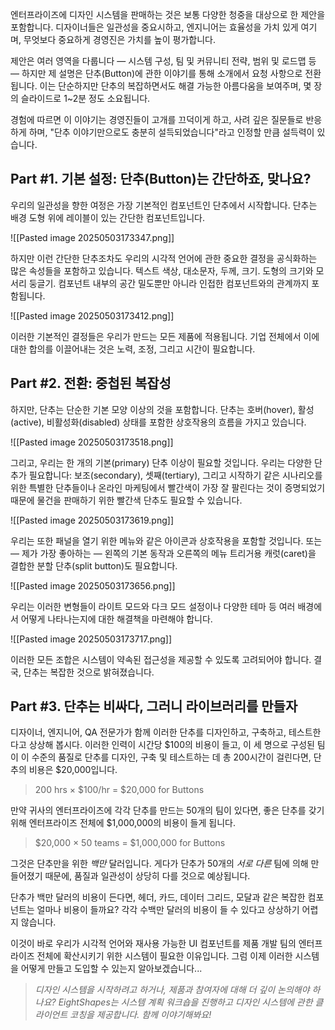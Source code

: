 엔터프라이즈에 디자인 시스템을 판매하는 것은 보통 다양한 청중을 대상으로 한 제안을 포함합니다. 디자이너들은 일관성을 중요시하고, 엔지니어는 효율성을 가치 있게 여기며, 무엇보다 중요하게 경영진은 가치를 높이 평가합니다.

제안은 여러 영역을 다룹니다 — 시스템 구성, 팀 및 커뮤니티 전략, 범위 및 로드맵 등 — 하지만 제 설명은 단추(Button)에 관한 이야기를 통해 소개에서 요청 사항으로 전환됩니다. 이는 단순하지만 단추의 복잡하면서도 해결 가능한 아름다움을 보여주며, 몇 장의 슬라이드로 1~2분 정도 소요됩니다.

경험에 따르면 이 이야기는 경영진들이 고개를 끄덕이게 하고, 사려 깊은 질문들로 반응하게 하며, "단추 이야기만으로도 충분히 설득되었습니다"라고 인정할 만큼 설득력이 있습니다.

## Part #1. 기본 설정: 단추(Button)는 간단하죠, 맞나요?
우리의 일관성을 향한 여정은 가장 기본적인 컴포넌트인 단추에서 시작합니다. 단추는 배경 도형 위에 레이블이 있는 간단한 컴포넌트입니다.

![[Pasted image 20250503173347.png]]

하지만 이런 간단한 단추조차도 우리의 시각적 언어에 관한 중요한 결정을 공식화하는 많은 속성들을 포함하고 있습니다. 텍스트 색상, 대소문자, 두께, 크기. 도형의 크기와 모서리 둥글기. 컴포넌트 내부의 공간 밀도뿐만 아니라 인접한 컴포넌트와의 관계까지 포함됩니다.

![[Pasted image 20250503173412.png]]

이러한 기본적인 결정들은 우리가 만드는 모든 제품에 적용됩니다. 기업 전체에서 이에 대한 합의를 이끌어내는 것은 노력, 조정, 그리고 시간이 필요합니다.

## Part #2. 전환: 중첩된 복잡성
하지만, 단추는 단순한 기본 모양 이상의 것을 포함합니다. 단추는 호버(hover), 활성(active), 비활성화(disabled) 상태를 포함한 상호작용의 흐름을 가지고 있습니다.

![[Pasted image 20250503173518.png]]

그리고, 우리는 한 개의 기본(primary) 단추 이상이 필요할 것입니다. 우리는 다양한 단추가 필요합니다: 보조(secondary), 셋째(tertiary), 그리고 시작하기 같은 시나리오를 위한 특별한 단추들이나 온라인 마케팅에서 빨간색이 가장 잘 팔린다는 것이 증명되었기 때문에 물건을 판매하기 위한 빨간색 단추도 필요할 수 있습니다.

![[Pasted image 20250503173619.png]]

우리는 또한 패널을 열기 위한 메뉴와 같은 아이콘과 상호작용을 포함할 것입니다. 또는 — 제가 가장 좋아하는 — 왼쪽의 기본 동작과 오른쪽의 메뉴 트리거용 캐럿(caret)을 결합한 분할 단추(split button)도 필요합니다.

![[Pasted image 20250503173656.png]]

우리는 이러한 변형들이 라이트 모드와 다크 모드 설정이나 다양한 테마 등 여러 배경에서 어떻게 나타나는지에 대한 해결책을 마련해야 합니다.

![[Pasted image 20250503173717.png]]

이러한 모든 조합은 시스템이 약속된 접근성을 제공할 수 있도록 고려되어야 합니다. 결국, 단추는 복잡한 것으로 밝혀졌습니다.

## Part #3. 단추는 비싸다, 그러니 라이브러리를 만들자
디자이너, 엔지니어, QA 전문가가 함께 이러한 단추를 디자인하고, 구축하고, 테스트한다고 상상해 봅시다. 이러한 인력이 시간당 $100의 비용이 들고, 이 세 명으로 구성된 팀이 이 수준의 품질로 단추를 디자인, 구축 및 테스트하는 데 총 200시간이 걸린다면, 단추의 비용은 $20,000입니다.

> 200 hrs × $100/hr = $20,000 for Buttons

만약 귀사의 엔터프라이즈에 각각 단추를 만드는 50개의 팀이 있다면, 좋은 단추를 갖기 위해 엔터프라이즈 전체에 $1,000,000의 비용이 들게 됩니다.

> $20,000 × 50 teams = $1,000,000 for Buttons

그것은 단추만을 위한 _백만_ 달러입니다. 게다가 단추가 50개의 _서로 다른_ 팀에 의해 만들어졌기 때문에, 품질과 일관성이 상당히 다를 것으로 예상됩니다.

단추가 백만 달러의 비용이 든다면, 헤더, 카드, 데이터 그리드, 모달과 같은 복잡한 컴포넌트는 얼마나 비용이 들까요? 각각 수백만 달러의 비용이 들 수 있다고 상상하기 어렵지 않습니다.

이것이 바로 우리가 시각적 언어와 재사용 가능한 UI 컴포넌트를 제품 개발 팀의 엔터프라이즈 전체에 확산시키기 위한 시스템이 필요한 이유입니다. 그럼 이제 이러한 시스템을 어떻게 만들고 도입할 수 있는지 알아보겠습니다...

> _디자인 시스템을 시작하려고 하거나, 제품과 참여자에 대해 더 깊이 논의해야 하나요? EightShapes는 시스템 계획 워크숍을 진행하고 디자인 시스템에 관한 클라이언트 코칭을 제공합니다. 함께 이야기해봐요!_

